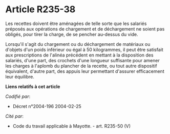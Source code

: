 # Article R235-38

Les recettes doivent être aménagées de telle sorte que les salariés préposés aux opérations de chargement et de déchargement
ne soient pas obligés, pour tirer la charge, de se pencher au-dessus du vide.

Lorsqu'il s'agit du chargement ou du déchargement de matériaux ou d'objets d'un poids inférieur ou égal à 50 kilogrammes, il
peut être satisfait aux prescriptions de l'alinéa précédent en mettant à la disposition des salariés, d'une part, des
crochets d'une longueur suffisante pour amener les charges à l'aplomb du plancher de la recette, ou tout autre dispositif
équivalent, d'autre part, des appuis leur permettant d'assurer efficacement leur équilibre.

**Liens relatifs à cet article**

_Codifié par_:

  - Décret n°2004-196 2004-02-25

_Cité par_:

  - Code du travail applicable à Mayotte. - art. R235-50 (V)
